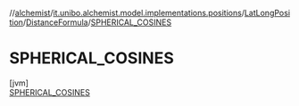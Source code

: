 //[alchemist](../../../../../index.md)/[it.unibo.alchemist.model.implementations.positions](../../../index.md)/[LatLongPosition](../../index.md)/[DistanceFormula](../index.md)/[SPHERICAL_COSINES](index.md)

# SPHERICAL_COSINES

[jvm]\
[SPHERICAL_COSINES](index.md)

